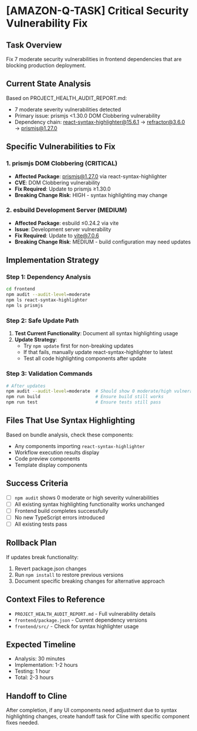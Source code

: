 # [AMAZON-Q-TASK] Critical Security Vulnerability Fix

## Task Overview
Fix 7 moderate security vulnerabilities in frontend dependencies that are blocking production deployment.

## Current State Analysis
Based on PROJECT_HEALTH_AUDIT_REPORT.md:
- 7 moderate severity vulnerabilities detected
- Primary issue: prismjs <1.30.0 DOM Clobbering vulnerability
- Dependency chain: react-syntax-highlighter@15.6.1 → refractor@3.6.0 → prismjs@1.27.0

## Specific Vulnerabilities to Fix

### 1. prismjs DOM Clobbering (CRITICAL)
- **Affected Package**: prismjs@1.27.0 via react-syntax-highlighter
- **CVE**: DOM Clobbering vulnerability
- **Fix Required**: Update to prismjs ≥1.30.0
- **Breaking Change Risk**: HIGH - syntax highlighting may change

### 2. esbuild Development Server (MEDIUM)
- **Affected Package**: esbuild ≤0.24.2 via vite
- **Issue**: Development server vulnerability
- **Fix Required**: Update to vite@7.0.6
- **Breaking Change Risk**: MEDIUM - build configuration may need updates

## Implementation Strategy

### Step 1: Dependency Analysis
```bash
cd frontend
npm audit --audit-level=moderate
npm ls react-syntax-highlighter
npm ls prismjs
```

### Step 2: Safe Update Path
1. **Test Current Functionality**: Document all syntax highlighting usage
2. **Update Strategy**: 
   - Try `npm update` first for non-breaking updates
   - If that fails, manually update react-syntax-highlighter to latest
   - Test all code highlighting components after update

### Step 3: Validation Commands
```bash
# After updates
npm audit --audit-level=moderate  # Should show 0 moderate/high vulnerabilities
npm run build                     # Ensure build still works
npm run test                      # Ensure tests still pass
```

## Files That Use Syntax Highlighting
Based on bundle analysis, check these components:
- Any components importing `react-syntax-highlighter`
- Workflow execution results display
- Code preview components
- Template display components

## Success Criteria
- [ ] `npm audit` shows 0 moderate or high severity vulnerabilities
- [ ] All existing syntax highlighting functionality works unchanged
- [ ] Frontend build completes successfully
- [ ] No new TypeScript errors introduced
- [ ] All existing tests pass

## Rollback Plan
If updates break functionality:
1. Revert package.json changes
2. Run `npm install` to restore previous versions
3. Document specific breaking changes for alternative approach

## Context Files to Reference
- `PROJECT_HEALTH_AUDIT_REPORT.md` - Full vulnerability details
- `frontend/package.json` - Current dependency versions
- `frontend/src/` - Check for syntax highlighter usage

## Expected Timeline
- Analysis: 30 minutes
- Implementation: 1-2 hours
- Testing: 1 hour
- Total: 2-3 hours

## Handoff to Cline
After completion, if any UI components need adjustment due to syntax highlighting changes, create handoff task for Cline with specific component fixes needed.